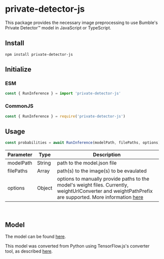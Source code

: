 # private-detector-js

This package provides the necessary image preprocessing to use Bumble's Private Detector™ model in JavaScript or TypeScript.

## Install
```shell
npm install private-detector-js
```

## Initialize

### ESM
```javascript
const { RunInference } = import 'private-detector-js'
```
### CommonJS
```javascript
const { RunInference } = require('private-detector-js')
```
## Usage
```javascript
const probabilities = await RunInference(modelPath, filePaths, options)
```

| Parameter | Type   | Description                                                                                                                   |
| --------- | ------ | ----------------------------------------------------------------------------------------------------------------------------- |
| modelPath | String | path to the model.json file                                                                                                   |
| filePaths | Array  | path(s) to the image(s) to be evaulated                                                                                         |
| options   | Object | options to manually provide paths to the model's weight files. Currently, weightUrlConverter and weightPathPrefix are supported. More information [here](https://js.tensorflow.org/api/latest/) |

<br/>

## Model

The model can be found [here](https://huggingface.co/russplusplus/bumble-private-detector-js/tree/main).

This model was converted from Python using TensorFlow.js's converter tool, as described [here](https://www.npmjs.com/package/@tensorflow/tfjs-converter).